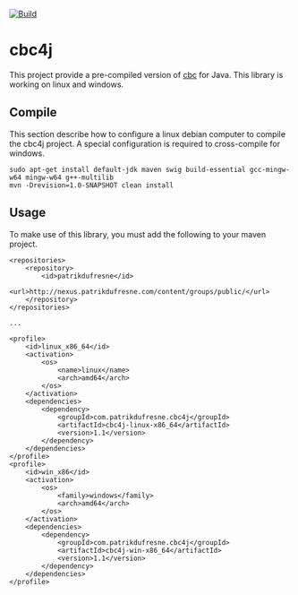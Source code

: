 [![Build](http://git.patrikdufresne.com/pdsl/cbc4j/badges/master/build.svg)](http://git.patrikdufresne.com/pdsl/cbc4j)

# cbc4j

This project provide a pre-compiled version of [cbc](https://www.coin-or.org/)
for Java. This library is working on linux and windows.

## Compile
This section describe how to configure a linux debian computer to compile the
cbc4j project. A special configuration is required to cross-compile for
windows.

    sudo apt-get install default-jdk maven swig build-essential gcc-mingw-w64 mingw-w64 g++-multilib
    mvn -Drevision=1.0-SNAPSHOT clean install

## Usage
To make use of this library, you must add the following to your maven project.

    <repositories>
        <repository>
            <id>patrikdufresne</id>
            <url>http://nexus.patrikdufresne.com/content/groups/public/</url>
        </repository>
    </repositories>

    ...

    <profile>
        <id>linux_x86_64</id>
        <activation>
            <os>
                <name>linux</name>
                <arch>amd64</arch>
            </os>
        </activation>
        <dependencies>
            <dependency>
                <groupId>com.patrikdufresne.cbc4j</groupId>
                <artifactId>cbc4j-linux-x86_64</artifactId>
                <version>1.1</version>
            </dependency>
        </dependencies>
    </profile>
    <profile>
        <id>win_x86</id>
        <activation>
            <os>
                <family>windows</family>
                <arch>amd64</arch>
            </os>
        </activation>
        <dependencies>
            <dependency>
                <groupId>com.patrikdufresne.cbc4j</groupId>
                <artifactId>cbc4j-win-x86_64</artifactId>
                <version>1.1</version>
            </dependency>
        </dependencies>
    </profile>
